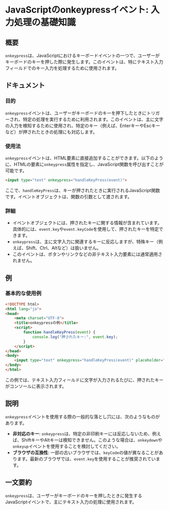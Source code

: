 <!--
Meta Description: # JavaScriptのonkeypressイベント: 入力処理の基礎知識 ## 概要 `onkeypress`は、JavaScriptにおけるキーボードイベントの一つで、ユーザーがキーボードのキーを押した際に発生します。このイベントは、特にテキスト入力フィールドでのキー入力を処理するために使用さ...
Meta Keywords: onkeypress, event, html, handlekeypress, このイベントは
-->

# JavaScriptのonkeypressイベント: 入力処理の基礎知識

## 概要
`onkeypress`は、JavaScriptにおけるキーボードイベントの一つで、ユーザーがキーボードのキーを押した際に発生します。このイベントは、特にテキスト入力フィールドでのキー入力を処理するために使用されます。

## ドキュメント
### 目的
`onkeypress`イベントは、ユーザーがキーボードのキーを押下したときにトリガーされ、特定の処理を実行するために利用されます。このイベントは、主に文字の入力を検知するために使用され、特定のキー（例えば、EnterキーやEscキーなど）が押されたときの処理にも対応します。

### 使用法
`onkeypress`イベントは、HTML要素に直接追加することができます。以下のように、HTMLの要素に`onkeypress`属性を指定し、JavaScript関数を呼び出すことが可能です。

```html
<input type="text" onkeypress="handleKeyPress(event)">
```

ここで、`handleKeyPress`は、キーが押されたときに実行されるJavaScript関数です。イベントオブジェクトは、関数の引数として渡されます。

### 詳細
- イベントオブジェクトには、押されたキーに関する情報が含まれています。具体的には、`event.key`や`event.keyCode`を使用して、押されたキーを特定できます。
- `onkeypress`は、主に文字入力に関連するキーに反応しますが、特殊キー（例えば、Shift、Ctrl、Altなど）は扱いません。
- このイベントは、ボタンやリンクなどの非テキスト入力要素には通常適用されません。

## 例
### 基本的な使用例

```html
<!DOCTYPE html>
<html lang="ja">
<head>
    <meta charset="UTF-8">
    <title>onkeypressの例</title>
    <script>
        function handleKeyPress(event) {
            console.log("押されたキー:", event.key);
        }
    </script>
</head>
<body>
    <input type="text" onkeypress="handleKeyPress(event)" placeholder="ここに入力してください">
</body>
</html>
```

この例では、テキスト入力フィールドに文字が入力されるたびに、押されたキーがコンソールに表示されます。

## 説明
`onkeypress`イベントを使用する際の一般的な落とし穴には、次のようなものがあります。
- **非対応のキー**: `onkeypress`は、特定の非印刷キーには反応しないため、例えば、ShiftキーやAltキーは検知できません。このような場合は、`onkeydown`や`onkeyup`イベントを使用することを検討してください。
- **ブラウザの互換性**: 一部の古いブラウザでは、`keyCode`の値が異なることがあります。最新のブラウザでは、`event.key`を使用することが推奨されています。

## 一文要約
`onkeypress`は、ユーザーがキーボードのキーを押したときに発生するJavaScriptイベントで、主にテキスト入力の処理に使用されます。